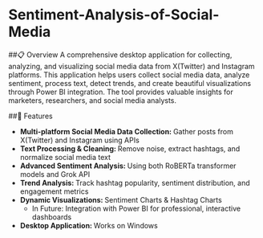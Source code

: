 # Sentiment-Analysis-of-Social-Media

##📋 Overview
A comprehensive desktop application for collecting, analyzing, and visualizing social media data from X(Twitter) and Instagram platforms. This application helps users collect social media data, analyze sentiment, process text, detect trends, and create beautiful visualizations through Power BI integration. The tool provides valuable insights for marketers, researchers, and social media analysts.

##🌟 Features

<ul>
  <li><strong>Multi-platform Social Media Data Collection: </strong>Gather posts from X(Twitter) and Instagram using APIs</li>
  <li><strong>Text Processing & Cleaning: </strong>Remove noise, extract hashtags, and normalize social media text</li>
  <li><strong>Advanced Sentiment Analysis: </strong>Using both RoBERTa transformer models and Grok API</li>
  <li><strong>Trend Analysis: </strong>Track hashtag popularity, sentiment distribution, and engagement metrics</li>
  <li><strong>Dynamic Visualizations: </strong>Sentiment Charts & Hashtag Charts<ul><li>In Future: Integration with Power BI for professional, interactive dashboards</li>
</ul></li>
  <li><strong>Desktop Application: </strong>Works on Windows</li>
  
</ul>
